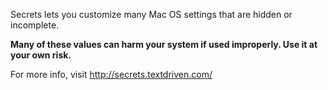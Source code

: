 Secrets lets you customize many Mac OS settings that are hidden or incomplete.

**Many of these values can harm your system if used improperly. Use it at your own risk.**

For more info, visit http://secrets.textdriven.com/